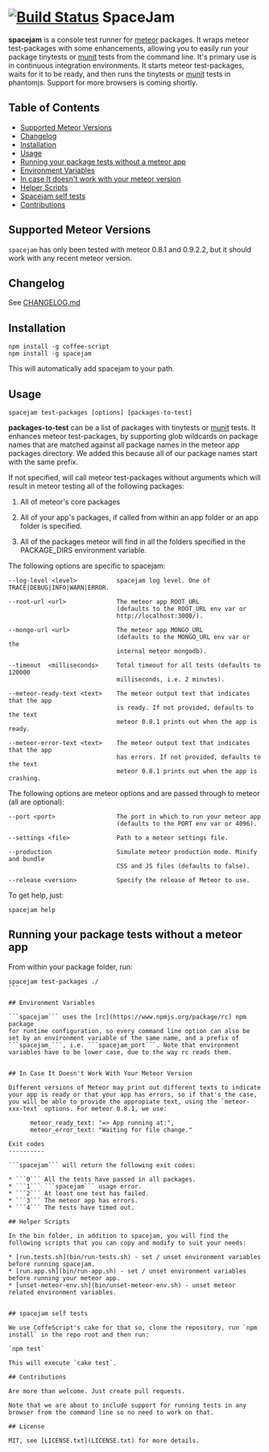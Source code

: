 [![Build Status](https://travis-ci.org/spacejamio/spacejam.svg?branch=master)](https://travis-ci.org/spacejamio/spacejam)
SpaceJam
========

**spacejam** is a console test runner for [meteor](https://www.meteor.com/) packages. It wraps meteor test-packages with some enhancements, allowing you to easily run your package tinytests or [munit](https://atmospherejs.com/package/munit) tests from the command line. It's primary use is in continuous integration environments. It starts meteor test-packages, waits for it to be ready, and then runs the tinytests or [munit](https://atmospherejs.com/package/munit) tests in phantomjs. Support for more browsers is coming shortly.


Table of Contents
-------------------
- [Supported  Meteor Versions](#supported-meteor-versions)
- [Changelog](#changelog)
- [Installation](#installation)
- [Usage](#usage)
- [Running your package tests without a meteor app](#running-your-package-tests-without-a-meteor-app)
- [Environment Variables](#environment-variables)
- [In case It doesn't work with your meteor version](#in-case-it-doesnt-work-with-your-meteor-version)
- [Helper Scripts](#helper-scripts)
- [Spacejam self tests](#spacejam-self-tests)
- [Contributions](#contributions)



## Supported Meteor Versions

```spacejam``` has only been tested with meteor 0.8.1 and 0.9.2.2, but it should work with any recent meteor version.

## Changelog

See [CHANGELOG.md](CHANGELOG.md)

## Installation

    npm install -g coffee-script
    npm install -g spacejam

This will automatically add spacejam to your path.

## Usage

    spacejam test-packages [options] [packages-to-test]

**packages-to-test** can be a list of packages with tinytests or [munit](https://atmospherejs.com/package/munit) tests.
It enhances meteor test-packages, by supporting glob wildcards on package names that are matched against all package names in the meteor app packages directory. We added this because all of our package names start with the same prefix.

If not specified, will call meteor test-packages without arguments which will result in meteor testing all of the following packages:

1. All of meteor's core packages

2. All of your app's packages, if called from within an app folder or an app folder is specified.

3. All of the packages meteor will find in all the folders specified in the PACKAGE_DIRS environment variable.

The following options are specific to spacejam:

    --log-level <level>           spacejam log level. One of TRACE|DEBUG|INFO|WARN|ERROR.

    --root-url <url>              The meteor app ROOT_URL 
                                  (defaults to the ROOT_URL env var or 
                                  http://localhost:3000/).
                                  
    --mongo-url <url>             The meteor app MONGO_URL
                                  (defaults to the MONGO_URL env var or the 
                                  internal meteor mongodb).
                                  
    --timeout  <milliseconds>     Total timeout for all tests (defaults to 120000
                                  milliseconds, i.e. 2 minutes).
                                  
    --meteor-ready-text <text>    The meteor output text that indicates that the app
                                  is ready. If not provided, defaults to the text
                                  meteor 0.8.1 prints out when the app is ready.
                                    
    --meteor-error-text <text>    The meteor output text that indicates that the app
                                  has errors. If not provided, defaults to the text
                                  meteor 0.8.1 prints out when the app is crashing.

The following options are meteor options and are passed through to meteor (all are optional):

    --port <port>                 The port in which to run your meteor app
                                  (defaults to the PORT env var or 4096).

    --settings <file>             Path to a meteor settings file.
    
    --production                  Simulate meteor production mode. Minify and bundle 
                                  CSS and JS files (defaults to false).

    --release <version>           Specify the release of Meteor to use.
                                  
To get help, just:
    
    spacejam help

## Running your package tests without a meteor app

From within your package folder, run:

````
spacejam test-packages ./
```

## Environment Variables

```spacejam``` uses the [rc](https://www.npmjs.org/package/rc) npm package 
for runtime configuration, so every command line option can also be set by an environment variable of the same name, and a prefix of ```spacejam_```, i.e. ```spacejam_port```. Note that environment variables have to be lower case, due to the way rc reads them.


## In Case It Doesn't Work With Your Meteor Version

Different versions of Meteor may print out different texts to indicate your app is ready or that your app has errors, so if that's the case, you will be able to provide the appropiate text, using the `meteor-xxx-text` options. For meteor 0.8.1, we use:

      meteor_ready_text: "=> App running at:",
      meteor_error_text: "Waiting for file change."

Exit codes
----------

```spacejam``` will return the following exit codes:

* ```0``` All the tests have passed in all packages.
* ```1``` ```spacejam``` usage error.
* ```2``` At least one test has failed.
* ```3``` The meteor app has errors.
* ```4``` The tests have timed out.

## Helper Scripts

In the bin folder, in addition to spacejam, you will find the following scripts that you can copy and modify to suit your needs: 

* [run.tests.sh](bin/run-tests.sh) - set / unset environment variables before running spacejam.
* [run.app.sh](bin/run-app.sh) - set / unset environment variables before running your meteor app.
* [unset-meteor-env.sh](bin/unset-meteor-env.sh) - unset meteor related environment variables.


## spacejam self tests

We use CoffeScript's cake for that so, clone the repository, run `npm install` in the repo root and then run: 

`npm test`

This will execute `cake test`.

## Contributions

Are more than welcome. Just create pull requests.

Note that we are about to include support for running tests in any browser from the command line so no need to work on that.

## License

MIT, see [LICENSE.txt](LICENSE.txt) for more details.
